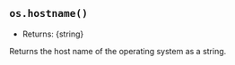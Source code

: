 ## `os.hostname()`

<!-- YAML
added: v0.3.3
-->

* Returns: {string}

Returns the host name of the operating system as a string.
